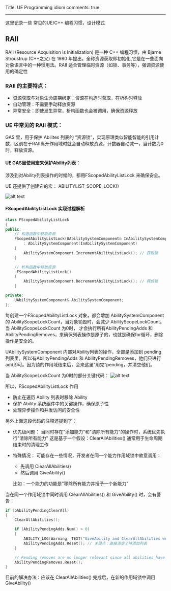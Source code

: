 Title: UE Programming idiom
comments: true

---
这里记录一些 常见的UE/C++ 编程习惯，设计模式

## RAII

RAII (Resource Acquisition Is Initialization) 是一种 C++ 编程习惯，由 Bjarne Stroustrup (C++之父)  在 1980 年提出。全称资源获取即初始化,它是在一些面向对象语言中的一种惯用法。RAII 适合管理临时资源（如锁、事务等），强调资源使用的确定性

### RAII 的主要特点：

- 资源获取与对象生命周期绑定：资源在构造时获取，在析构时释放
- 自动管理：不需要手动释放资源
- 异常安全：即使发生异常，析构函数也会被调用，确保资源释放

### UE 中常见的 RAII 模式：

GAS 里，用于保护 Abilites 列表的 “资源锁”，实现原理类似智能智能的引用计数，区别在于RAII离开作用域时就会自动释放资源，计数器自动减一，当计数为0时，释放资源。

#### UE GAS里使用宏来保护Ability列表：

涉及到对Ability列表操作的时候的，都用FScopedAbilityListLock 来确保安全。

UE 还提供了创建它的宏： ABILITYLIST_SCOPE_LOCK()  

![alt text](<../../assets/images/Programming idiom_image-1.png>)

#### FScopedAbilityListLock 实现过程解析

```cpp
class FScopedAbilityListLock
{
public:
    // 构造函数中获取资源
    FScopedAbilityListLock(UAbilitySystemComponent& InAbilitySystemComponent)
        : AbilitySystemComponent(InAbilitySystemComponent)
    {
        AbilitySystemComponent.IncrementAbilityListLock(); // 获取锁
    }

    // 析构函数中释放资源
    ~FScopedAbilityListLock()
    {
        AbilitySystemComponent.DecrementAbilityListLock(); // 释放锁
    }

private:
    UAbilitySystemComponent& AbilitySystemComponent;
};
```

每创建一个FScopedAbilityListLock 对象，都会增加 AbilitySystemComponent 的 AbilityScopeLockCount，当对象销毁时，会减少 AbilityScopeLockCount。当 AbilityScopeLockCount 为0时， 才会执行所有AbilityPendingAdds 和 AbilityPendingRemoves，来确保列表操作是原子的，也就是确保for循环，删除操作是安全的。


UAbilitySystemComponent 内部对Ability列表的操作，全部是添加到 pending列表里。所以有AbilityPendingAdds 和 AbilityPendingRemoves，他们只进行add即可。因为锁的作用域结束后，会来这里“用完”pending，并清空他们。

当 AbilityScopeLockCount 为0时的部分关键代码：
![alt text](<../../assets/images/Programming idiom_image.png>)

所以，FScopedAbilityListLock 作用
- 防止在遍历 Ability 列表时移除 Ability
- 保护 Ability 系统组件中的关键操作，确保原子性
- 处理异步操作和并发访问的安全性


另外上面这段代码的注释还提到了：
- 优先级问题：
  当同时存在"添加能力"和"清除所有能力"的操作时，系统优先执行"清除所有能力"
  这是基于一个假设：ClearAllAbilities() 通常用于生命周期结束时的清理工作
- 特殊情况：
  可能存在一些情况，开发者在同一个能力作用域锁中故意调用：
   - 先调用 ClearAllAbilities()
   - 然后调用 GiveAbility()

  比如：一个能力的功能是"移除所有能力并授予一个新能力"

当在同一个作用域锁中同时调用 ClearAllAbilities() 和 GiveAbility() 时，会有警告：

```cpp
if (bAbilityPendingClearAll)
{
    ClearAllAbilities();

    if (AbilityPendingAdds.Num() > 0)
    {
        ABILITY_LOG(Warning, TEXT("GiveAbility and ClearAllAbilities were both called within an ability scope lock. Prioritizing clear all abilities by ignoring pending adds."));
        AbilityPendingAdds.Reset(); // 关键点：直接清空了待添加列表
    }

    // Pending removes are no longer relevant since all abilities have been removed
    AbilityPendingRemoves.Reset();
}
```

目前的解决办法：应该在 ClearAllAbilities() 完成后，在新的作用域锁中调用 GiveAbility()









